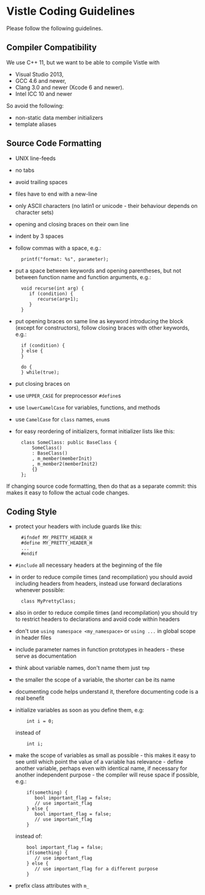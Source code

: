 Vistle Coding Guidelines
========================
Please follow the following guidelines.                                                                                         


Compiler Compatibility
----------------------

We use C++ 11, but we want to be able to compile Vistle with

* Visual Studio 2013,
* GCC 4.6 and newer,
* Clang 3.0 and newer (Xcode 6 and newer).
* Intel ICC 10 and newer

So avoid the following:

* non-static data member initializers
* template aliases


Source Code Formatting
----------------------

* UNIX line-feeds
* no tabs
* avoid trailing spaces
* files have to end with a new-line
* only ASCII characters (no latin1 or unicode - their behaviour depends on character sets)
* opening and closing braces on their own line
* indent by 3 spaces
* follow commas with a space, e.g.:

        printf("format: %s", parameter);

* put a space between keywords and opening parentheses, but not between function name and function arguments, e.g.:

        void recurse(int arg) {
           if (condition) {
              recurse(arg+1);
           }
        }

* put opening braces on same line as keyword introducing the block (except for constructors),
  follow closing braces with other keywords, e.g.:

        if (condition) {
        } else {
        }

        do {
        } while(true);

* put closing braces on 
* use `UPPER_CASE` for preprocessor `#define`s
* use `lowerCamelCase` for variables, functions, and methods
* use `CamelCase` for `class` names, `enum`s
* for easy reordering of initializers, format initializer lists like this:

        class SomeClass: public BaseClass {
            SomeClass()
            : BaseClass()
            , m_member(memberInit)
            , m_member2(memberInit2)
            {}
        };




If changing source code formatting, then do that as a separate commit:
this makes it easy to follow the actual code changes.


Coding Style
------------

* protect your headers with include guards like this:

        #ifndef MY_PRETTY_HEADER_H
        #define MY_PRETTY_HEADER_H
        ...
        #endif

* `#include` all necessary headers at the beginning of the file
* in order to reduce compile times (and recompilation) you should avoid
  including headers from headers, instead use forward declarations whenever possible:

        class MyPrettyClass;

* also in order to reduce compile times (and recompilation) you should try to restrict
  headers to declarations and avoid code within headers
* don't use `using namespace <my_namespace>` or `using ...` in global scope in header files
* include parameter names in function prototypes in headers - these serve as
  documentation
* think about variable names, don't name them just `tmp`
* the smaller the scope of a variable, the shorter can be its name
* documenting code helps understand it, therefore documenting code is a real benefit
* initialize variables as soon as you define them, e.g:

          int i = 0;

  instead of

          int i;

* make the scope of variables as small as possible - this makes it easy to see
  until which point the value of a variable has relevance - define another variable,
  perhaps even with identical name, if necessary for another
  independent purpose - the compiler will reuse space if possible, e.g.:

          if(something) {
             bool important_flag = false;
             // use important_flag
          } else {
             bool important_flag = false;
             // use important_flag
          }

  instead of:

          bool important_flag = false;
          if(something) {
             // use important_flag
          } else {
             // use important_flag for a different purpose
          }                                                                                                                                                                                                                                                                                           

* prefix class attributes with `m_`



